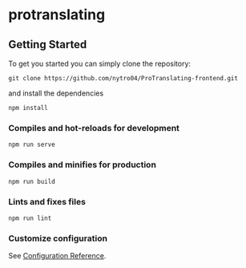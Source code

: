 # protranslating

## Getting Started

To get you started you can simply clone the repository:

```
git clone https://github.com/nytro04/ProTranslating-frontend.git
```

and install the dependencies

```
npm install
```

### Compiles and hot-reloads for development

```
npm run serve
```

### Compiles and minifies for production

```
npm run build
```

### Lints and fixes files

```
npm run lint
```

### Customize configuration

See [Configuration Reference](https://cli.vuejs.org/config/).

